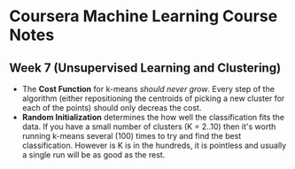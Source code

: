 # Coursera Machine Learning Course Notes

Week 7 (Unsupervised Learning and Clustering)
-
* The **Cost Function** for k-means *should never grow*. Every step of the algorithm (either repositioning the centroids of picking a new cluster for each of the points) should only decreas the cost.
* **Random Initialization** determines the how well the classification fits the data. If you have a small number of clusters (K = 2..10) then it's worth running k-means several (100) times to try and find the best classification. However is K is in the hundreds, it is pointless and usually a single run will be as good as the rest.
